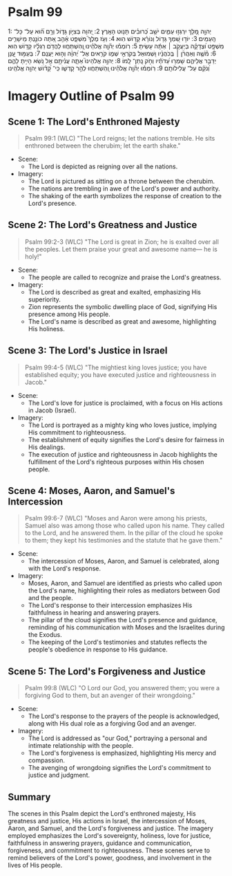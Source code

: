 # Psalm 99
1: יְהוָ֣ה מָ֭לָךְ יִרְגְּז֣וּ עַמִּ֑ים יֹשֵׁ֥ב כְּ֝רוּבִ֗ים תָּנ֥וּט הָאָֽרֶץ׃
2: יְ֭הוָה בְּצִיּ֣וֹן גָּד֑וֹל וְרָ֥ם ה֝֗וּא עַל־ כָּל־ הָֽעַמִּֽים׃
3: יוֹד֣וּ שִׁ֭מְךָ גָּד֥וֹל וְנוֹרָ֗א קָד֥וֹשׁ הֽוּא׃
4: וְעֹ֥ז מֶלֶךְ֮ מִשְׁפָּ֪ט אָ֫הֵ֥ב אַ֭תָּה כּוֹנַ֣נְתָּ מֵישָׁרִ֑ים מִשְׁפָּ֥ט וּ֝צְדָקָ֗ה בְּיַעֲקֹ֤ב ׀ אַתָּ֬ה עָשִֽׂיתָ׃
5: רֽוֹמְמ֡וּ יְה֘וָ֤ה אֱלֹהֵ֗ינוּ וְֽ֭הִשְׁתַּחֲווּ לַהֲדֹ֥ם רַגְלָ֗יו קָד֥וֹשׁ הֽוּא׃
6: מֹ֘שֶׁ֤ה וְאַהֲרֹ֨ן ׀ בְּֽכֹהֲנָ֗יו וּ֭שְׁמוּאֵל בְּקֹרְאֵ֣י שְׁמ֑וֹ קֹרִ֥אים אֶל־ יְ֝הוָ֗ה וְה֣וּא יַעֲנֵֽם׃
7: בְּעַמּ֣וּד עָ֭נָן יְדַבֵּ֣ר אֲלֵיהֶ֑ם שָׁמְר֥וּ עֵ֝דֹתָ֗יו וְחֹ֣ק נָֽתַן־ לָֽמוֹ׃
8: יְהוָ֣ה אֱלֹהֵינוּ֮ אַתָּ֪ה עֲנִ֫יתָ֥ם אֵ֣ל נֹ֭שֵׂא הָיִ֣יתָ לָהֶ֑ם וְ֝נֹקֵ֗ם עַל־ עֲלִילוֹתָֽם׃
9: רֽוֹמְמ֡וּ יְה֘וָ֤ה אֱלֹהֵ֗ינוּ וְ֭הִֽשְׁתַּחֲווּ לְהַ֣ר קָדְשׁ֑וֹ כִּֽי־ קָ֝ד֗וֹשׁ יְהוָ֥ה אֱלֹהֵֽינוּ׃

# Imagery Outline of Psalm 99

## Scene 1: The Lord's Enthroned Majesty

> Psalm 99:1 (WLC) "The Lord reigns; let the nations tremble. He sits enthroned between the cherubim; let the earth shake."

- Scene:
  - The Lord is depicted as reigning over all the nations.
- Imagery:
  - The Lord is pictured as sitting on a throne between the cherubim.
  - The nations are trembling in awe of the Lord's power and authority.
  - The shaking of the earth symbolizes the response of creation to the Lord's presence.

## Scene 2: The Lord's Greatness and Justice

> Psalm 99:2-3 (WLC) "The Lord is great in Zion; he is exalted over all the peoples. Let them praise your great and awesome name— he is holy!"

- Scene:
  - The people are called to recognize and praise the Lord's greatness.
- Imagery:
  - The Lord is described as great and exalted, emphasizing His superiority.
  - Zion represents the symbolic dwelling place of God, signifying His presence among His people.
  - The Lord's name is described as great and awesome, highlighting His holiness.

## Scene 3: The Lord's Justice in Israel

> Psalm 99:4-5 (WLC) "The mightiest king loves justice; you have established equity; you have executed justice and righteousness in Jacob."

- Scene:
  - The Lord's love for justice is proclaimed, with a focus on His actions in Jacob (Israel).
- Imagery:
  - The Lord is portrayed as a mighty king who loves justice, implying His commitment to righteousness.
  - The establishment of equity signifies the Lord's desire for fairness in His dealings.
  - The execution of justice and righteousness in Jacob highlights the fulfillment of the Lord's righteous purposes within His chosen people.

## Scene 4: Moses, Aaron, and Samuel's Intercession

> Psalm 99:6-7 (WLC) "Moses and Aaron were among his priests, Samuel also was among those who called upon his name. They called to the Lord, and he answered them. In the pillar of the cloud he spoke to them; they kept his testimonies and the statute that he gave them."

- Scene:
  - The intercession of Moses, Aaron, and Samuel is celebrated, along with the Lord's response.
- Imagery:
  - Moses, Aaron, and Samuel are identified as priests who called upon the Lord's name, highlighting their roles as mediators between God and the people.
  - The Lord's response to their intercession emphasizes His faithfulness in hearing and answering prayers.
  - The pillar of the cloud signifies the Lord's presence and guidance, reminding of his communication with Moses and the Israelites during the Exodus.
  - The keeping of the Lord's testimonies and statutes reflects the people's obedience in response to His guidance.

## Scene 5: The Lord's Forgiveness and Justice

> Psalm 99:8 (WLC) "O Lord our God, you answered them; you were a forgiving God to them, but an avenger of their wrongdoing."

- Scene:
  - The Lord's response to the prayers of the people is acknowledged, along with His dual role as a forgiving God and an avenger.
- Imagery:
  - The Lord is addressed as "our God," portraying a personal and intimate relationship with the people.
  - The Lord's forgiveness is emphasized, highlighting His mercy and compassion.
  - The avenging of wrongdoing signifies the Lord's commitment to justice and judgment.

## Summary

The scenes in this Psalm depict the Lord's enthroned majesty, His greatness and justice, His actions in Israel, the intercession of Moses, Aaron, and Samuel, and the Lord's forgiveness and justice. The imagery employed emphasizes the Lord's sovereignty, holiness, love for justice, faithfulness in answering prayers, guidance and communication, forgiveness, and commitment to righteousness. These scenes serve to remind believers of the Lord's power, goodness, and involvement in the lives of His people.
